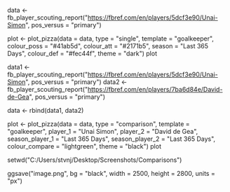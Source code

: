 data <- fb_player_scouting_report("https://fbref.com/en/players/5dcf3e90/Unai-Simon", pos_versus = "primary")

plot <- plot_pizza(data = data, type = "single", template = "goalkeeper", 
                   colour_poss = "#41ab5d", colour_att = "#2171b5", season = "Last 365 Days", 
                   colour_def = "#fec44f", theme = "dark")
plot

data1 <- fb_player_scouting_report("https://fbref.com/en/players/5dcf3e90/Unai-Simon", pos_versus = "primary")
data2 <- fb_player_scouting_report("https://fbref.com/en/players/7ba6d84e/David-de-Gea", pos_versus = "primary")

data <- rbind(data1, data2)

plot <- plot_pizza(data = data, type = "comparison", template = "goalkeeper",
                   player_1 = "Unai Simon", player_2 = "David de Gea",
                   season_player_1 = "Last 365 Days", season_player_2 = "Last 365 Days",
                   colour_compare = "lightgreen", theme = "black")
plot

setwd("C:/Users/stvnj/Desktop/Screenshots/Comparisons")

ggsave("image.png", bg = "black", width = 2500, height = 2800, units = "px")
